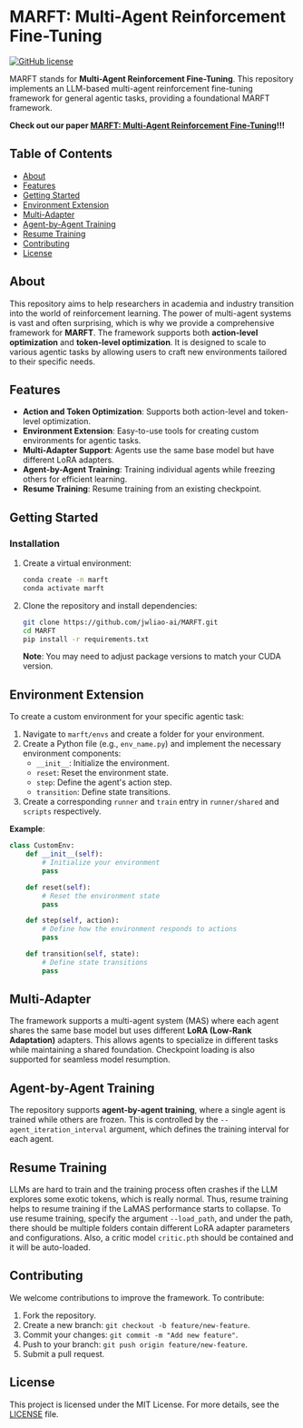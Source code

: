 # MARFT: Multi-Agent Reinforcement Fine-Tuning
[![GitHub license](https://img.shields.io/badge/license-MIT-blue.svg)](https://github.com/sjtu-marl/malib/blob/main/LICENSE)

MARFT stands for **Multi-Agent Reinforcement Fine-Tuning**. This repository implements an LLM-based multi-agent reinforcement fine-tuning framework for general agentic tasks, providing a foundational MARFT framework.

**Check out our paper [MARFT: Multi-Agent Reinforcement Fine-Tuning](https://jwliao-ai.github.io/files/MARFT_0422_v0.pdf)!!!**

## Table of Contents
- [About](#about)
- [Features](#features)
- [Getting Started](#getting-started)
- [Environment Extension](#environment-extension)
- [Multi-Adapter](#multi-adapter)
- [Agent-by-Agent Training](#agent-by-agent-training)
- [Resume Training](#resume-training)
- [Contributing](#contributing)
- [License](#license)

## About
This repository aims to help researchers in academia and industry transition into the world of reinforcement learning. The power of multi-agent systems is vast and often surprising, which is why we provide a comprehensive framework for **MARFT**. The framework supports both **action-level optimization** and **token-level optimization**. It is designed to scale to various agentic tasks by allowing users to craft new environments tailored to their specific needs.

## Features
<!-- - **MAT (Multi-Agent Transformer) Implementation**: A flexible framework for multi-agent reinforcement learning. -->
- **Action and Token Optimization**: Supports both action-level and token-level optimization.
- **Environment Extension**: Easy-to-use tools for creating custom environments for agentic tasks.
- **Multi-Adapter Support**: Agents use the same base model but have different LoRA adapters.
- **Agent-by-Agent Training**: Training individual agents while freezing others for efficient learning.
- **Resume Training**: Resume training from an existing checkpoint.

## Getting Started

### Installation
1. Create a virtual environment:
   ```bash
   conda create -n marft
   conda activate marft
   ```

2. Clone the repository and install dependencies:
   ```bash
   git clone https://github.com/jwliao-ai/MARFT.git
   cd MARFT
   pip install -r requirements.txt
   ```

   **Note**: You may need to adjust package versions to match your CUDA version.

<!-- ## Usage
The repository provides a complete framework for MARFT. To get started:
1. Explore the example environment for solving math problems.
2. Use the pre-implemented MAT framework to experiment with different agentic tasks. -->

## Environment Extension
To create a custom environment for your specific agentic task:
1. Navigate to `marft/envs` and create a folder for your environment.
2. Create a Python file (e.g., `env_name.py`) and implement the necessary environment components:
   - `__init__`: Initialize the environment.
   - `reset`: Reset the environment state.
   - `step`: Define the agent's action step.
   - `transition`: Define state transitions.
3. Create a corresponding `runner` and `train` entry in `runner/shared` and `scripts` respectively.

**Example**:
   ```python
   class CustomEnv:
       def __init__(self):
           # Initialize your environment
           pass

       def reset(self):
           # Reset the environment state
           pass

       def step(self, action):
           # Define how the environment responds to actions
           pass

       def transition(self, state):
           # Define state transitions
           pass
   ```

## Multi-Adapter
The framework supports a multi-agent system (MAS) where each agent shares the same base model but uses different **LoRA (Low-Rank Adaptation)** adapters. This allows agents to specialize in different tasks while maintaining a shared foundation. Checkpoint loading is also supported for seamless model resumption.

## Agent-by-Agent Training
The repository supports **agent-by-agent training**, where a single agent is trained while others are frozen. This is controlled by the `--agent_iteration_interval` argument, which defines the training interval for each agent.

## Resume Training
LLMs are hard to train and the training process often crashes if the LLM explores some exotic tokens, which is really normal. Thus, resume training helps to resume training if the LaMAS performance starts to collapse. To use resume training, specify the argument `--load_path`, and under the path, there should be multiple folders contain different LoRA adapter parameters and configurations. Also, a critic model `critic.pth` should be contained and it will be auto-loaded.

## Contributing
We welcome contributions to improve the framework. To contribute:
1. Fork the repository.
2. Create a new branch: `git checkout -b feature/new-feature`.
3. Commit your changes: `git commit -m "Add new feature"`.
4. Push to your branch: `git push origin feature/new-feature`.
5. Submit a pull request.

## License
This project is licensed under the MIT License. For more details, see the [LICENSE](https://github.com/jwliao-ai/MARFT/blob/main/LICENSE) file.
